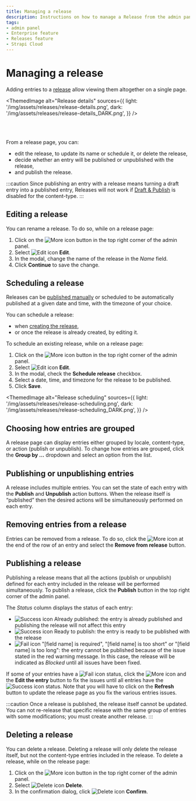 ```yaml
---
title: Managing a release
description: Instructions on how to manage a Release from the admin panel
tags:
- admin panel
- Enterprise feature
- Releases feature
- Strapi Cloud
---
```


# Managing a release
<GrowthBadge /> <EnterpriseBadge /> <CloudTeamBadge />

Adding entries to a [release](/user-docs/releases/introduction) allow viewing them altogether on a single page.

<ThemedImage
  alt="Release details"
  sources={{
    light: '/img/assets/releases/release-details.png',
    dark: '/img/assets/releases/release-details_DARK.png',
  }}
/>

<br /><br />

From a release page, you can:

- edit the release, to update its name or schedule it, or delete the release,
- decide whether an entry will be published or unpublished with the release,
- and publish the release.

<!-- - [adjust the view](#choose-how-entries-are-grouped) to display entries grouped either by locale or by content-type, -->
<!-- - edit a specific entry or [remove](#remove-entries-from-a-release) it from the release, -->

:::caution
Since publishing an entry with a release means turning a draft entry into a published entry, Releases will not work if [Draft & Publish](/user-docs/content-manager/saving-and-publishing-content) is disabled for the content-type.
:::

## Editing a release

You can rename a release. To do so, while on a release page:

1. Click on the ![More icon](/img/assets/icons/v5/More.svg) button in the top right corner of the admin panel.
2. Select ![Edit icon](/img/assets/icons/v5/Pencil.svg) **Edit**.
3. In the modal, change the name of the release in the _Name_ field.
4. Click **Continue** to save the change.

## Scheduling a release

Releases can be [published manually](#publishing-a-release) or scheduled to be automatically published at a given date and time, with the timezone of your choice.

You can schedule a release:
- when [creating the release](/user-docs/releases/creating-a-release),
- or once the release is already created, by editing it.

To schedule an existing release, while on a release page:
1. Click on the ![More icon](/img/assets/icons/v5/More.svg) button in the top right corner of the admin panel.
2. Select ![Edit icon](/img/assets/icons/v5/Pencil.svg) **Edit**.
3. In the modal, check the **Schedule release** checkbox.
4. Select a date, time, and timezone for the release to be published.
5. Click **Save**.

<ThemedImage
  alt="Release scheduling"
  sources={{
    light: '/img/assets/releases/release-scheduling.png',
    dark: '/img/assets/releases/release-scheduling_DARK.png',
  }}
/>

## Choosing how entries are grouped

A release page can display entries either grouped by locale, content-type, or action (publish or unpublish). To change how entries are grouped, click the **Group by …** dropdown and select an option from the list.

## Publishing or unpublishing entries

A release includes multiple entries. You can set the state of each entry with the **Publish** and **Unpublish** action buttons. When the release itself is “published” then the desired actions will be simultaneously performed on each entry.

## Removing entries from a release

Entries can be removed from a release. To do so, click the ![More icon](/img/assets/icons/v5/More.svg) at the end of the row of an entry and select the **Remove from release** button.

## Publishing a release

Publishing a release means that all the actions (publish or unpublish) defined for each entry included in the release will be performed simultaneously. To publish a release, click the **Publish** button in the top right corner of the admin panel.

The _Status_ column displays the status of each entry:

   - ![Success icon](/img/assets/icons/v5/CheckCircle.svg) Already published: the entry is already published and publishing the release will not affect this entry 
   - ![Success icon](/img/assets/icons/v5/CheckCircle.svg) Ready to publish: the entry is ready to  be published with the release
   - ![Fail icon](/img/assets/icons/v5/CrossCircle2.svg) "[field name] is required", "[field name] is too short" or "[field name] is too long": the entry cannot be published because of the issue stated in the red warning message. In this case, the release will be indicated as *Blocked* until all issues have been fixed.
   
If some of your entries have a ![Fail icon](/img/assets/icons/v5/CrossCircle2.svg) status, click the ![More icon](/img/assets/icons/v5/More.svg) and the **Edit the entry** button to fix the issues until all entries have the ![Success icon](/img/assets/icons/v5/CheckCircle.svg) status. Note that you will have to click on the **Refresh** button to update the release page as you fix the various entries issues.

:::caution
Once a release is published, the release itself cannot be updated. You can not re-release that specific release with the same group of entries with some modifications; you must create another release.
:::

## Deleting a release

You can delete a release. Deleting a release will only delete the release itself, but not the content-type entries included in the release. To delete a release, while on the release page:

1. Click on the ![More icon](/img/assets/icons/v5/More.svg) button in the top right corner of the admin panel.
2. Select ![Delete icon](/img/assets/icons/v5/Trash.svg) **Delete**.
3. In the confirmation dialog, click ![Delete icon](/img/assets/icons/v5/Trash.svg) **Confirm**.
